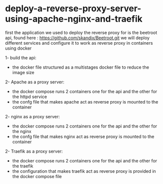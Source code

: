# deploy-a-reverse-proxy-server-using-apache-nginx-and-traefik

first the application we used to deploy the reverse proxy for is the beetroot api, found here : https://github.com/skandix/Beetroot.git
we will deploy different services and configure it to work as reverse proxy in containers using docker

1- build the api:
- the docker file structured as a multistages docker file to reduce the image size

2- Apache as a proxy server:
- the docker compose runs 2 containers one for the api and the other for the httpd service
- the confg file that makes apache act as reverse proxy is mounted to the container

2- nginx as a proxy server:
- the docker compose runs 2 containers one for the api and the other for the nginx
- the confg file that makes nginx act as reverse proxy is mounted to the container

2- Traefik as a proxy server:
- the docker compose runs 2 containers one for the api and the other for the traefik
- the configuration that makes traefik act as reverse proxy is provided in the docker compose file 
